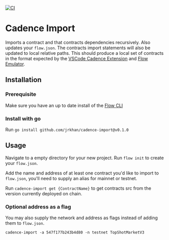 [![CI](https://github.com/jrkhan/cadence-import/actions/workflows/ci.yaml/badge.svg)](https://github.com/jrkhan/cadence-import/actions/workflows/ci.yaml)

# Cadence Import
Imports a contract and that contracts dependencies recursively. Also updates your `flow.json`. The contracts import statements will also be updated to local relative paths.
This should produce a local set of contracts in the format expected by the [VSCode Cadence Extension](https://github.com/onflow/vscode-cadence) and [Flow Emulator](https://github.com/onflow/flow-emulator).



## Installation
### Prerequisite
Make sure you have an up to date install of the [Flow CLI](https://github.com/onflow/flow-cli)
### Install with go
Run `go install github.com/jrkhan/cadence-import@v0.1.0`



## Usage
Navigate to a empty directory for your new project.
Run `flow init` to create your `flow.json`.

Add the name and address of at least one contract you'd like to import to `flow.json`, you'll need to supply an alias for mainnet or testnet.

Run `cadence-import get {ContractName}` to get contracts src from the version currently deployed on chain.

### Optional address as a flag
You may also supply the network and address as flags instead of adding them to `flow.json`.

`cadence-import -a 547f177b243b4d80 -n testnet TopShotMarketV3`

